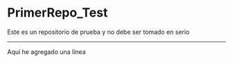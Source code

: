 # PrimerRepo_Test
Este es un repositorio de prueba y no debe ser tomado en serio
********************
Aquí he agregado una línea